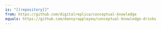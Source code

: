 ```yaml
---
is: "[[repository]]"
from: https://github.com/digitalreplica/conceptual-knowledge
equals: https://github.com/dannyrappleyea/conceptual-knowledge-drinks
---
```

